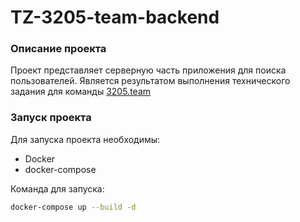 # TZ-3205-team-backend

### Описание проекта

Проект представляет серверную часть приложения для поиска пользователей. Является результатом выполнения технического задания для команды [3205.team](https://3205.team/)

### Запуск проекта

Для запуска проекта необходимы:

- Docker
- docker-compose

Команда для запуска:

```sh
docker-compose up --build -d
```
